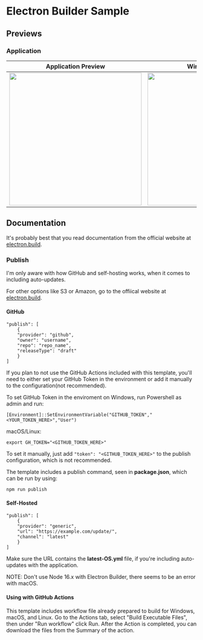 # Electron Builder Sample
## Previews
### Application
Application Preview            |  Windows Installer    | macOS Installer         
:-------------------------:|:-------------------------:|:-------------------------:
<img width="350" src="https://i.imgur.com/qYUhs04.png">   |  <img width="350" src="https://i.imgur.com/ftiXdoR.png">|  <img width="350" src="https://i.imgur.com/t1oQFgd.png">

## Documentation
It's probably best that you read documentation from the official website at [electron.build](https://www.electron.build/).

### Publish
I'm only aware with how GitHub and self-hosting works, when it comes to including auto-updates.

For other options like S3 or Amazon, go to the offiical website at [electron.build](https://www.electron.build/).

#### GitHub
```
"publish": [
    {
    "provider": "github",
    "owner": "username",
    "repo": "repo_name",
    "releaseType": "draft"
    }
]
```

If you plan to not use the GitHub Actions included with this template, you'll need to either set your GitHub Token in the environment or add it manually to the configuration(not recommended).

To set GitHub Token in the enviroment on Windows, run Powershell as admin and run:
```
[Environment]::SetEnvironmentVariable("GITHUB_TOKEN","<YOUR_TOKEN_HERE>","User")
```

macOS/Linux:
```
export GH_TOKEN="<GITHUB_TOKEN_HERE>"
```

To set it manually, just add `"token": "<GITHUB_TOKEN_HERE>"` to the publish configuration, which is not recommended.

The template includes a publish command, seen in __package.json__, which can be run by using:
```
npm run publish
```

#### Self-Hosted
```
"publish": [
    {
    "provider": "generic",
    "url": "https://example.com/update/",
    "channel": "latest"
    }
]
```

Make sure the URL contains the __latest-OS.yml__ file, if you're including auto-updates with the application.

NOTE: Don't use Node 16.x with Electron Builder, there seems to be an error with macOS. 

#### Using with GitHub Actions
This template includes workflow file already prepared to build for Windows, macOS, and Linux. Go to the Actions tab, select "Build Executable Files", then under "Run workflow" click Run. After the Action is completed, you can download the files from the Summary of the action.

